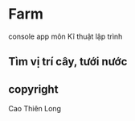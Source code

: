 # Farm
console app môn Kĩ thuật lập trình
## Tìm vị trí cây, tưới nước

## copyright
Cao Thiên Long
